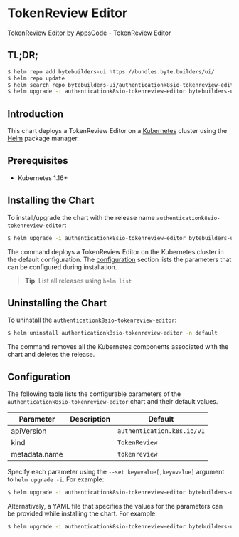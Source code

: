 # TokenReview Editor

[TokenReview Editor by AppsCode](https://byte.builders) - TokenReview Editor

## TL;DR;

```bash
$ helm repo add bytebuilders-ui https://bundles.byte.builders/ui/
$ helm repo update
$ helm search repo bytebuilders-ui/authenticationk8sio-tokenreview-editor --version=v0.4.0
$ helm upgrade -i authenticationk8sio-tokenreview-editor bytebuilders-ui/authenticationk8sio-tokenreview-editor -n default --create-namespace --version=v0.4.0
```

## Introduction

This chart deploys a TokenReview Editor on a [Kubernetes](http://kubernetes.io) cluster using the [Helm](https://helm.sh) package manager.

## Prerequisites

- Kubernetes 1.16+

## Installing the Chart

To install/upgrade the chart with the release name `authenticationk8sio-tokenreview-editor`:

```bash
$ helm upgrade -i authenticationk8sio-tokenreview-editor bytebuilders-ui/authenticationk8sio-tokenreview-editor -n default --create-namespace --version=v0.4.0
```

The command deploys a TokenReview Editor on the Kubernetes cluster in the default configuration. The [configuration](#configuration) section lists the parameters that can be configured during installation.

> **Tip**: List all releases using `helm list`

## Uninstalling the Chart

To uninstall the `authenticationk8sio-tokenreview-editor`:

```bash
$ helm uninstall authenticationk8sio-tokenreview-editor -n default
```

The command removes all the Kubernetes components associated with the chart and deletes the release.

## Configuration

The following table lists the configurable parameters of the `authenticationk8sio-tokenreview-editor` chart and their default values.

|   Parameter   | Description |                Default                |
|---------------|-------------|---------------------------------------|
| apiVersion    |             | <code>authentication.k8s.io/v1</code> |
| kind          |             | <code>TokenReview</code>              |
| metadata.name |             | <code>tokenreview</code>              |


Specify each parameter using the `--set key=value[,key=value]` argument to `helm upgrade -i`. For example:

```bash
$ helm upgrade -i authenticationk8sio-tokenreview-editor bytebuilders-ui/authenticationk8sio-tokenreview-editor -n default --create-namespace --version=v0.4.0 --set apiVersion=authentication.k8s.io/v1
```

Alternatively, a YAML file that specifies the values for the parameters can be provided while
installing the chart. For example:

```bash
$ helm upgrade -i authenticationk8sio-tokenreview-editor bytebuilders-ui/authenticationk8sio-tokenreview-editor -n default --create-namespace --version=v0.4.0 --values values.yaml
```
